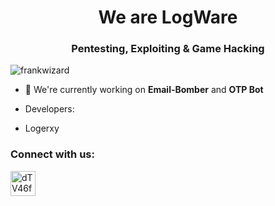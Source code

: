 <h1 align="center">We are LogWare</h1>
<h3 align="center">Pentesting, Exploiting & Game Hacking</h3>

<p align="left"> <img src="https://komarev.com/ghpvc/?username=frankwizard&label=Profile%20views&color=0e75b6&style=flat" alt="frankwizard" /> </p>

- 🔭 We're currently working on **Email-Bomber** and **OTP Bot**

- Developers:
- Logerxy


<h3 align="left">Connect with us:</h3>
<p align="left">
<a href="https://t.me/LogWareUpdates" target="blank"><img align="center" src="https://upload.wikimedia.org/wikipedia/commons/thumb/8/82/Telegram_logo.svg/2048px-Telegram_logo.svg.png" alt="dTV46fbq" height="40" width="40" /></a>
</p>

